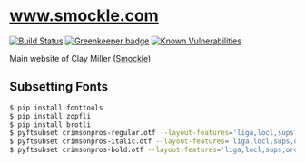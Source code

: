 # www.smockle.com

[![Build Status](https://travis-ci.com/smockle/smockle.com.svg?branch=master)](https://travis-ci.com/smockle/smockle.com)
[![Greenkeeper badge](https://badges.greenkeeper.io/smockle/smockle.com.svg)](https://greenkeeper.io/)
[![Known Vulnerabilities](https://snyk.io/test/github/smockle/smockle.com/badge.svg?targetFile=package.json)](https://snyk.io/test/github/smockle/smockle.com?targetFile=package.json)

Main website of Clay Miller ([Smockle](https://www.smockle.com))

## Subsetting Fonts

```Bash
$ pip install fonttools
$ pip install zopfli
$ pip install brotli
$ pyftsubset crimsonpros-regular.otf --layout-features='liga,locl,sups,ordn,tnum,frac,kern' --unicodes="U+0000-00FF, U+0152, U+0153, U+0178, U+02C6, U+02DC, U+2000-206F, U+20AC, U+2122, U+25FC, U+FB01, U+FB02" --flavor=woff2 --output-file=crimsonpros-regular.woff2
$ pyftsubset crimsonpros-italic.otf --layout-features='liga,locl,sups,ordn,tnum,frac,kern' --unicodes="U+0000-00FF, U+0152, U+0153, U+0178, U+02C6, U+02DC, U+2000-206F, U+20AC, U+2122, U+25FC, U+FB01, U+FB02" --flavor=woff2 --output-file=crimsonpros-italic.woff2
$ pyftsubset crimsonpros-bold.otf --layout-features='liga,locl,sups,ordn,tnum,frac,kern' --unicodes="U+0000-00FF, U+0152, U+0153, U+0178, U+02C6, U+02DC, U+2000-206F, U+20AC, U+2122, U+25FC, U+FB01, U+FB02" --flavor=woff2 --output-file=crimsonpros-bold.woff2
```
